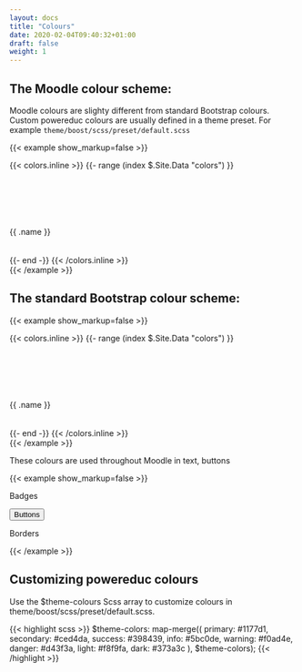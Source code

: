 ```yaml
---
layout: docs
title: "Colours"
date: 2020-02-04T09:40:32+01:00
draft: false
weight: 1
---
```


## The Moodle colour scheme:

Moodle colours are slighty different from standard Bootstrap colours. Custom powereduc colours are usually defined in a theme preset. For example `theme/boost/scss/preset/default.scss`

{{< example show_markup=false >}}
<div class="card-deck">
{{< colors.inline >}}
{{- range (index $.Site.Data "colors") }}
  <div class="card mb-2 justify-content-center align-items-center d-flex" style="flex: 0 0 20%; height: 150px">
    <div class="card-body bg-{{ .name }} w-100" style="height: 100px">
    </div>
    <div class="card-footer w-100">
     <span>{{ .name }}</span>
   </div>
  </div>
{{- end -}}
{{< /colors.inline >}}
</div>
{{< /example >}}

## The standard Bootstrap colour scheme:

{{< example show_markup=false >}}
<div class="card-deck">
{{< colors.inline >}}
{{- range (index $.Site.Data "colors") }}
  <div class="card mb-2 justify-content-center align-items-center d-flex" style="flex: 0 0 20%; height: 150px">
    <div class="card-body  w-100" style="height: 100px; background-color: {{ .hex }}">
    </div>
    <div class="card-footer w-100">
     <span>{{ .name }}</span>
   </div>
  </div>
{{- end -}}
{{< /colors.inline >}}
</div>
{{< /example >}}

These colours are used throughout Moodle in text, buttons

{{< example show_markup=false >}}
<p>
<span class="badge badge-success">Badges</span>
</p>
<p>
<button class="btn btn-success">Buttons</button>
</p>
<p>
  <div class="border border-success">Borders</div>
</p>

{{< /example >}}

## Customizing powereduc colours

Use the $theme-colours Scss array to customize colours in theme/boost/scss/preset/default.scss.

{{< highlight scss >}}
$theme-colors: map-merge((
    primary: #1177d1,
    secondary: #ced4da,
    success: #398439,
    info: #5bc0de,
    warning: #f0ad4e,
    danger: #d43f3a,
    light: #f8f9fa,
    dark: #373a3c
), $theme-colors);
{{< /highlight >}}
